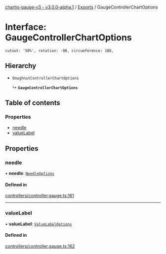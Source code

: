 [chartjs-gauge-v3 - v3.0.0-alpha.1](../README.md) / [Exports](../modules.md) / GaugeControllerChartOptions

# Interface: GaugeControllerChartOptions

`
cutout: '50%',
rotation: -90,
circumference: 180,
`

## Hierarchy

- `DoughnutControllerChartOptions`

  ↳ **`GaugeControllerChartOptions`**

## Table of contents

### Properties

- [needle](GaugeControllerChartOptions.md#needle)
- [valueLabel](GaugeControllerChartOptions.md#valuelabel)

## Properties

### needle

• **needle**: [`NeedleOptions`](NeedleOptions.md)

#### Defined in

[controllers/controller.gauge.ts:161](https://github.com/uk-taniyama/chartjs-gauge/blob/39d3eb3/src/controllers/controller.gauge.ts#L161)

___

### valueLabel

• **valueLabel**: [`ValueLabelOptions`](ValueLabelOptions.md)

#### Defined in

[controllers/controller.gauge.ts:162](https://github.com/uk-taniyama/chartjs-gauge/blob/39d3eb3/src/controllers/controller.gauge.ts#L162)
